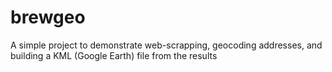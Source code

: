 # brewgeo
A simple project to demonstrate web-scrapping, geocoding addresses, and building a KML (Google Earth) file from the results
